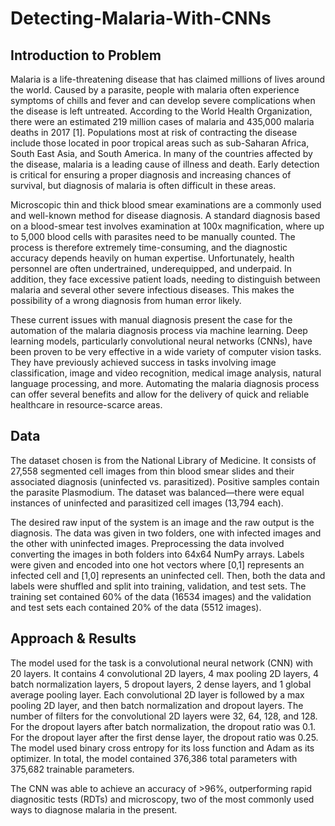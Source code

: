# Detecting-Malaria-With-CNNs

## Introduction to Problem
Malaria is a life-threatening disease that has claimed millions of lives around the world. Caused by a parasite, people with malaria often experience symptoms of chills and fever and can develop severe complications when the disease is left untreated. According to the World Health Organization, there were an estimated 219 million cases of malaria and 435,000 malaria deaths in 2017 [1]. Populations most at risk of contracting the disease include those located in poor tropical areas such as sub-Saharan Africa, South East Asia, and South America. In many of the countries affected by the disease, malaria is a leading cause of illness and death. Early detection is critical for ensuring a proper diagnosis and increasing chances of survival, but diagnosis of malaria is often difficult in these areas. 

Microscopic thin and thick blood smear examinations are a commonly used and well-known method for disease diagnosis. A standard diagnosis based on a blood-smear test involves examination at 100x magnification, where up to 5,000 blood cells with parasites need to be manually counted. The process is therefore extremely time-consuming, and the diagnostic accuracy depends heavily on human expertise. Unfortunately, health personnel are often undertrained, underequipped, and underpaid. In addition, they face excessive patient loads, needing to distinguish between malaria and several other severe infectious diseases. This makes the possibility of a wrong diagnosis from human error likely. 

These current issues with manual diagnosis present the case for the automation of the malaria diagnosis process via machine learning. Deep learning models, particularly convolutional neural networks (CNNs), have been proven to be very effective in a wide variety of computer vision tasks. They have previously achieved success in tasks involving image classification, image and video recognition, medical image analysis, natural language processing, and more. Automating the malaria diagnosis process can offer several benefits and allow for the delivery of quick and reliable healthcare in resource-scarce areas. 

## <b> Data </b>
The dataset chosen is from the National Library of Medicine. It consists of 27,558 segmented cell images from thin blood smear slides and their associated diagnosis (uninfected vs. parasitized). Positive samples contain the parasite Plasmodium. The dataset was balanced—there were equal instances of uninfected and parasitized cell images (13,794 each). 

The desired raw input of the system is an image and the raw output is the diagnosis. The data was given in two folders, one with infected images and the other with uninfected images. Preprocessing the data involved converting the images in both folders into 64x64 NumPy arrays. Labels were given and encoded into one hot vectors where [0,1] represents an infected cell and [1,0] represents an uninfected cell. Then, both the data and labels were shuffled and split into training, validation, and test sets. The training set contained 60% of the data (16534 images) and the validation and test sets each contained 20% of the data (5512 images). 

## <b> Approach & Results </b>
The model used for the task is a convolutional neural network (CNN) with 20 layers. It contains 4 convolutional 2D layers, 4 max pooling 2D layers, 4 batch normalization layers, 5 dropout layers, 2 dense layers, and 1 global average pooling layer. Each convolutional 2D layer is followed by a max pooling 2D layer, and then batch normalization and dropout layers. The number of filters for the convolutional 2D layers were 32, 64, 128, and 128. For the dropout layers after batch normalization, the dropout ratio was 0.1. For the dropout layer after the first dense layer, the dropout ratio was 0.25. The model used binary cross entropy for its loss function and Adam as its optimizer. In total, the model contained 376,386 total parameters with 375,682 trainable parameters. 

The CNN was able to achieve an accuracy of >96%, outperforming rapid diagnositic tests (RDTs) and microscopy, two of the most commonly used ways to diagnose malaria in the present. 
